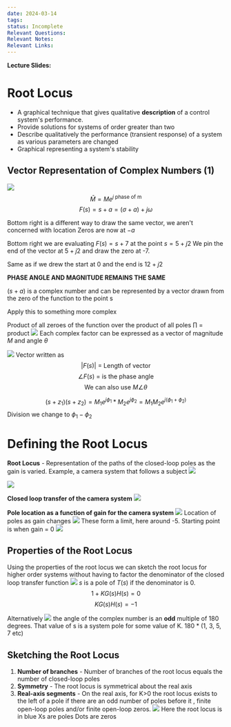 ```yaml
---
date: 2024-03-14
tags: 
status: Incomplete
Relevant Questions: 
Relevant Notes: 
Relevant Links:
---
```

**Lecture Slides:**

# Root Locus
- A graphical technique that gives qualitative **description** of a control system's performance.
- Provide solutions for systems of order greater than two
- Describe qualitatively the performance (transient response) of a system as various parameters are changed
- Graphical representing a system's stability

## Vector Representation of Complex Numbers (1)

![](Attachments/Pasted%20image%2020240314194050.png)
$$\bar{M} = Me^{j \text{ phase of m}}$$
$$F(s) = s  + a  = (\sigma + a) + j \omega $$

Bottom right is a different way to draw the same vector, we aren't concerned with location
Zeros are now at $- a$

Bottom right we are evaluating $F(s) = s + 7$ at the point $s = 5  + j2$
We pin the end of the vector at $5+j2$ and draw the zero at -7.

Same as if we drew the start at 0 and the end is $12+j2$


**PHASE ANGLE AND MAGNITUDE REMAINS THE SAME**

$(s+a)$ is a complex number and can be represented by a vector drawn from the zero of the function to the point s


Apply this to something more complex

Product of all zeroes of the function over the product of all poles $\prod$  = product
![](Attachments/Pasted%20image%2020240314201621.png)
Each complex factor can be expressed as a vector of magnitude $M$ and angle $\theta$

![](Attachments/Pasted%20image%2020240314194910.png)
Vector written as
$$|F(s)|  \text{  = Length of vector}$$
$$\angle F(s) \text{ = is the phase angle}$$
$$\text{ We can also use } M\angle \theta$$

$$(s+z_{1})(s+z_{2})= M_{1} e^{j \phi_{1}}*M_{2}e^{j \phi _{2}} = M_{1} M_{2} e^{j(\phi_{1}+\phi_{2})}$$
Division we change to $\phi_{1}-\phi_{2}$


# Defining the Root Locus
**Root Locus** - Representation of the paths of the closed-loop poles as the gain is varied.
Example, a camera system that follows a subject
![](Attachments/Pasted%20image%2020240314195125.png)

![](Attachments/Pasted%20image%2020240314195211.png)

**Closed loop transfer of the camera system**
![](Attachments/Pasted%20image%2020240314195238.png)

**Pole location as a function of gain for the camera system**
![](Attachments/Pasted%20image%2020240314195931.png)
Location of poles as gain changes
![](Attachments/Pasted%20image%2020240314195942.png)
These form a limit, here around -5.
Starting point is when gain = 0
![](Attachments/Pasted%20image%2020240314203334.png)

## Properties of the Root Locus
Using the properties of the root locus we can sketch the root locus for higher order systems without having to factor the denominator of the closed loop transfer function
![](Attachments/Pasted%20image%2020240314204403.png)
$s_{}$ is a pole of $T(s)$ if the denominator is 0.
$$1 + KG(s)H(s) = 0$$
$$KG(s)H(s) = -1$$

Alternatively
![](Attachments/Pasted%20image%2020240314205001.png)
the angle of the complex number is an **odd** multiple of 180 degrees. That value of s is a system pole for some value of K.
180 * (1, 3, 5, 7 etc)

## Sketching the Root Locus
1. **Number of branches** - Number of branches of the root locus equals the number of closed-loop poles
2. **Symmetry** - The root locus is symmetrical about the real axis
3. **Real-axis segments** - On the real axis, for K>0 the root locus exists to the left of a pole if there are an odd number of poles before it , finite open-loop poles and/or finite open-loop zeros.
![](Attachments/Pasted%20image%2020240314205629.png)
Here the root locus is in blue
Xs are poles
Dots are zeros